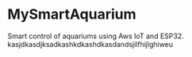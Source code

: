 # MySmartAquarium
Smart control of aquariums using Aws IoT and ESP32. kasjdkasdjksadkashkdkashdkasdandsjilfhijlghiweu
